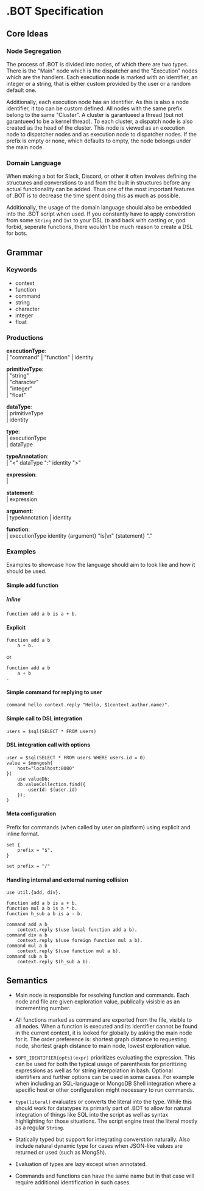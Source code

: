 # .BOT Specification

## Core Ideas

### Node Segregation

The process of .BOT is divided into nodes, of which there are two types. There
is the "Main" node which is the dispatcher and the "Execution" nodes which are
the handlers. Each execution node is marked with an identifier, an integer or a
string, that is either custom provided by the user or a random default one.

Additionally, each execution node has an identifier. As this is also a node
identifier, it too can be custom defined. All nodes with the same prefix belong
to the same "Cluster". A cluster is garantueed a thread (but not garantueed to
be a kernel thread). To each cluster, a dispatch node is also created as the
head of the cluster. This node is viewed as an execution node to dispatcher
nodes and as execution node to dispatcher nodes. If the prefix is empty or none,
which defaults to empty, the node belongs under the main node.

### Domain Language

When making a bot for Slack, Discord, or other it often involves defining the
structures and converstions to and from the built in structures before any
actual functionality can be added. Thus one of the most important features of
.BOT is to decrease the time spent doing this as much as possible.

Additionally, the usage of the domain language should also be embedded into the
.BOT script when used. If you constantly have to apply converstion from some
`String` and `Int` to your DSL `ID` and back with casting or, god forbid,
seperate functions, there wouldn't be much reason to create a DSL for bots.

## Grammar

### Keywords

- context
- function
- command
- string
- character
- integer
- float

### Productions

**executionType**:\
| "command"
| "function"
| identity

**primitiveType**:\
| "string"\
| "character"\
| "integer"\
| "float"

**dataType**:\
| primitiveType\
| identity

**type**:\
| executionType\
| dataType

**typeAnnotation**:\
| "<" dataType ":" identity ">"

**expression**:\
|

**statement**:\
| expression

**argument**:\
| typeAnnotation
| identity

**function**:\
| executionType identity {argument} "is|\n" {statement} "."

### Examples

Examples to showcase how the language should aim to look like and how it should
be used.

#### Simple add function

##### Inline

```none
function add a b is a + b.
```

#### Explicit

```none
function add a b
    a + b.
```

or

```none
function add a b
    a + b
.
```

#### Simple command for replying to user

```none
command hello context.reply "Hello, $(context.author.name)".
```

#### Simple call to DSL integration

```none
users = $sql(SELECT * FROM users)
```

#### DSL integration call with options

```none
user = $sql(SELECT * FROM users WHERE users.id = 0)
value = $mongosh{
    host="localhost:8080"
}( 
    use valueDb;
    db.valueCollection.find({
        userId: $(user.id)
    });
)
```

#### Meta configuration

Prefix for commands (when called by user on platform) using explicit and inline format.

```none
set {
    prefix = "$".
}

set prefix = "/"
```

#### Handling internal and external naming collision

```none
use util.{add, div}.

function add a b is a + b.
function mul a b is a * b.
function h_sub a b is a - b.

command add a b
    context.reply $(use local function add a b).
command div a b
    context.reply $(use foreign function mul a b).
command mul a b
    context.reply $(use function mul a b).
command sub a b
    context.reply $(h_sub a b).
```

## Semantics

- Main node is responsible for resolving function and commands. Each node and
file are given exploration value, publically visisble as an incrementing number.

- All functions marked as command are exported from the file, visible to all
nodes. When a function is executed and its identifier cannot be found in the
current context, it is looked for globally by asking the main node for it. The
order preference is: shortest graph distance to requesting node, shortest graph
distance to main node, lowest exploration value.

- `$OPT_IDENTIFIER{opts}(expr)` prioritizes evaluating the expression. This can
be used for both the typical usage of parenthesis for prioritizing expressions
as well as for string interpolation in bash. Optional identifiers and further
options can be used in some cases. For example when including an SQL-language
or MongoDB Shell integration where a specific host or other configuration might
necessary to run commands.

- `type(literal)` evaluates or converts the literal into the type. While this
should work for datatypes its primarly part of .BOT to allow for natural
integration of things like SQL into the script as well as syntax highlighting
for those situations. The script engine treat the literal mostly as a regular
`String`.

- Statically typed but support for integrating converstion naturally. Also
include natural dynamic type for cases when JSON-like values are returned
or used (such as MongSh).

- Evaluation of types are lazy except when annotated.

- Commands and functions can have the same name but in that case will require
additional identification in such cases.

